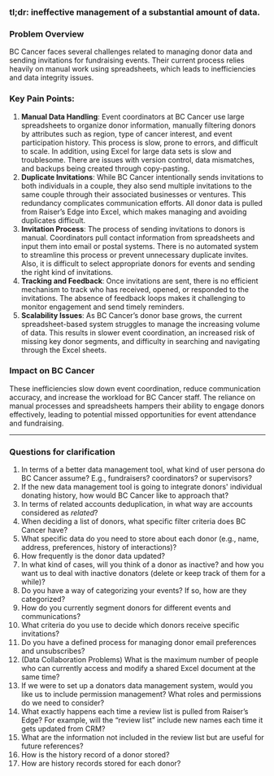 ### tl;dr: ineffective management of a substantial amount of data.

### Problem Overview

BC Cancer faces several challenges related to managing donor data and sending invitations for fundraising events. Their current process relies heavily on manual work using spreadsheets, which leads to inefficiencies and data integrity issues.

### Key Pain Points:

1. **Manual Data Handling**: Event coordinators at BC Cancer use large spreadsheets to organize donor information, manually filtering donors by attributes such as region, type of cancer interest, and event participation history. This process is slow, prone to errors, and difficult to scale. In addition, using Excel for large data sets is slow and troublesome. There are issues with version control, data mismatches, and backups being created through copy-pasting.
2. **Duplicate Invitations**: While BC Cancer intentionally sends invitations to both individuals in a couple, they also send multiple invitations to the same couple through their associated businesses or ventures. This redundancy complicates communication efforts. All donor data is pulled from Raiser’s Edge into Excel, which makes managing and avoiding duplicates difficult.
3. **Invitation Process**: The process of sending invitations to donors is manual. Coordinators pull contact information from spreadsheets and input them into email or postal systems. There is no automated system to streamline this process or prevent unnecessary duplicate invites. Also, it is difficult to select appropriate donors for events and sending the right kind of invitations.
4. **Tracking and Feedback**: Once invitations are sent, there is no efficient mechanism to track who has received, opened, or responded to the invitations. The absence of feedback loops makes it challenging to monitor engagement and send timely reminders.
5. **Scalability Issues**: As BC Cancer’s donor base grows, the current spreadsheet-based system struggles to manage the increasing volume of data. This results in slower event coordination, an increased risk of missing key donor segments, and difficulty in searching and navigating through the Excel sheets.

### Impact on BC Cancer

These inefficiencies slow down event coordination, reduce communication accuracy, and increase the workload for BC Cancer staff. The reliance on manual processes and spreadsheets hampers their ability to engage donors effectively, leading to potential missed opportunities for event attendance and fundraising.

---

### Questions for clarification
1. In terms of a better data management tool, what kind of user persona do BC Cancer assume? E.g., fundraisers? coordinators? or supervisors?
2. If the new data management tool is going to integrate donors' individual donating history, how would BC Cancer like to approach that?
3. In terms of related accounts deduplication, in what way are accounts considered as *related*?
4. When deciding a list of donors, what specific filter criteria does BC Cancer have?
1. What specific data do you need to store about each donor (e.g., name, address, preferences, history of interactions)?
2. How frequently is the donor data updated? 
3. In what kind of cases, will you think of a donor as inactive? and how you want us to deal with inactive donators (delete or keep track of them for a while)?
4. Do you have a way of categorizing your events? If so, how are they categorized?
5. How do you currently segment donors for different events and communications?
6. What criteria do you use to decide which donors receive specific invitations?
7. Do you have a defined process for managing donor email preferences and unsubscribes?
8. (Data Collaboration Problems) What is the maximum number of people who can currently access and modify a shared Excel document at the same time?
9. If we were to set up a donators data management system, would you like us to include permission management? What roles and permissions do we need to consider?
1. What exactly happens each time a review list is pulled from Raiser’s Edge? For example, will the “review list” include new names each time it gets updated from CRM?
2. What are the information not included in the review list but are useful for future references?
3. How is the history record of a donor stored?
4. How are history records stored for each donor?